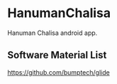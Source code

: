 # HanumanChalisa
Hanuman Chalisa android app.

## Software Material List

https://github.com/bumptech/glide
